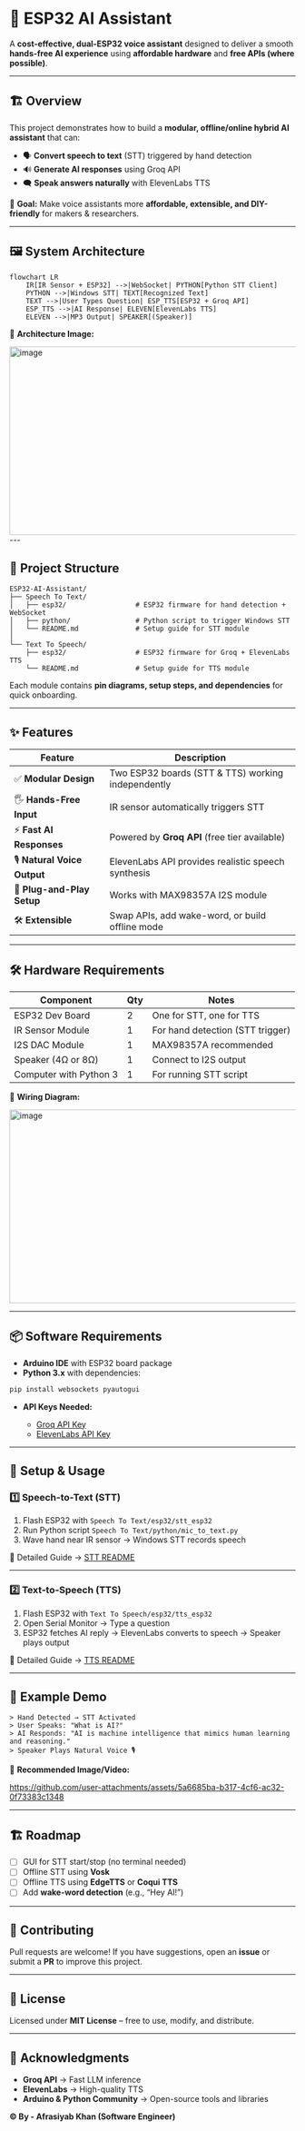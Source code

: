 # 🤖 ESP32 AI Assistant

A **cost-effective, dual-ESP32 voice assistant** designed to deliver a smooth **hands-free AI experience** using **affordable hardware** and **free APIs (where possible)**.

---

## 🏗️ Overview

This project demonstrates how to build a **modular, offline/online hybrid AI assistant** that can:

* 🗣 **Convert speech to text** (STT) triggered by hand detection
* 🔊 **Generate AI responses** using Groq API
* 🗨 **Speak answers naturally** with ElevenLabs TTS

📌 **Goal:** Make voice assistants more **affordable, extensible, and DIY-friendly** for makers & researchers.

---

## 🖼️ System Architecture

```mermaid
flowchart LR
    IR[IR Sensor + ESP32] -->|WebSocket| PYTHON[Python STT Client]
    PYTHON -->|Windows STT| TEXT[Recognized Text]
    TEXT -->|User Types Question| ESP_TTS[ESP32 + Groq API]
    ESP_TTS -->|AI Response| ELEVEN[ElevenLabs TTS]
    ELEVEN -->|MP3 Output| SPEAKER[(Speaker)]
```

📌 **Architecture Image:**

<img width="629" height="332" alt="image" src="https://github.com/user-attachments/assets/9c206732-01b8-404d-abdd-24748f6bda10" />
---

## 📂 Project Structure

```
ESP32-AI-Assistant/
├── Speech To Text/            
│   ├── esp32/                 # ESP32 firmware for hand detection + WebSocket
│   ├── python/                # Python script to trigger Windows STT
│   └── README.md              # Setup guide for STT module
│
└── Text To Speech/            
    ├── esp32/                 # ESP32 firmware for Groq + ElevenLabs TTS
    └── README.md              # Setup guide for TTS module
```

Each module contains **pin diagrams, setup steps, and dependencies** for quick onboarding.

---

## ✨ Features

| Feature                     | Description                                        |
| --------------------------- | -------------------------------------------------- |
| ✅ **Modular Design**        | Two ESP32 boards (STT & TTS) working independently |
| 🖐 **Hands-Free Input**     | IR sensor automatically triggers STT               |
| ⚡ **Fast AI Responses**     | Powered by **Groq API** (free tier available)      |
| 🎙 **Natural Voice Output** | ElevenLabs API provides realistic speech synthesis |
| 🔌 **Plug-and-Play Setup**  | Works with MAX98357A I2S module                    |
| 🛠 **Extensible**           | Swap APIs, add wake-word, or build offline mode    |

---

## 🛠 Hardware Requirements

| Component              | Qty | Notes                            |
| ---------------------- | --- | -------------------------------- |
| ESP32 Dev Board        | 2   | One for STT, one for TTS         |
| IR Sensor Module       | 1   | For hand detection (STT trigger) |
| I2S DAC Module         | 1   | MAX98357A recommended            |
| Speaker (4Ω or 8Ω)     | 1   | Connect to I2S output            |
| Computer with Python 3 | 1   | For running STT script           |

📌 **Wiring Diagram:**

<img width="602" height="341" alt="image" src="https://github.com/user-attachments/assets/9cc5c4cd-59d7-40b4-b735-a46684cff31c" />

---

## 📦 Software Requirements

* **Arduino IDE** with ESP32 board package
* **Python 3.x** with dependencies:

```bash
pip install websockets pyautogui
```

* **API Keys Needed:**

  * [Groq API Key](https://console.groq.com)
  * [ElevenLabs API Key](https://elevenlabs.io)

---

## 🚀 Setup & Usage

### 1️⃣ Speech-to-Text (STT)

1. Flash ESP32 with `Speech To Text/esp32/stt_esp32`
2. Run Python script `Speech To Text/python/mic_to_text.py`
3. Wave hand near IR sensor → Windows STT records speech

📖 Detailed Guide → [STT README](./Speech%20To%20Text/README.md)

---

### 2️⃣ Text-to-Speech (TTS)

1. Flash ESP32 with `Text To Speech/esp32/tts_esp32`
2. Open Serial Monitor → Type a question
3. ESP32 fetches AI reply → ElevenLabs converts to speech → Speaker plays output

📖 Detailed Guide → [TTS README](./Text%20To%20Speech/README.md)

---

## 🎥 Example Demo

```
> Hand Detected → STT Activated
> User Speaks: "What is AI?"
> AI Responds: "AI is machine intelligence that mimics human learning and reasoning."
> Speaker Plays Natural Voice 🎙️
```

📌 **Recommended Image/Video:**

https://github.com/user-attachments/assets/5a6685ba-b317-4cf6-ac32-0f73383c1348

---

## 🏗 Roadmap

* [ ] GUI for STT start/stop (no terminal needed)
* [ ] Offline STT using **Vosk**
* [ ] Offline TTS using **EdgeTTS** or **Coqui TTS**
* [ ] Add **wake-word detection** (e.g., “Hey AI!”)

---

## 🤝 Contributing

Pull requests are welcome!
If you have suggestions, open an **issue** or submit a **PR** to improve this project.

---

## 📜 License

Licensed under **MIT License** – free to use, modify, and distribute.

---

## 🌟 Acknowledgments

* **Groq API** → Fast LLM inference
* **ElevenLabs** → High-quality TTS
* **Arduino & Python Community** → Open-source tools and libraries

**© By - Afrasiyab Khan (Software Engineer)**

